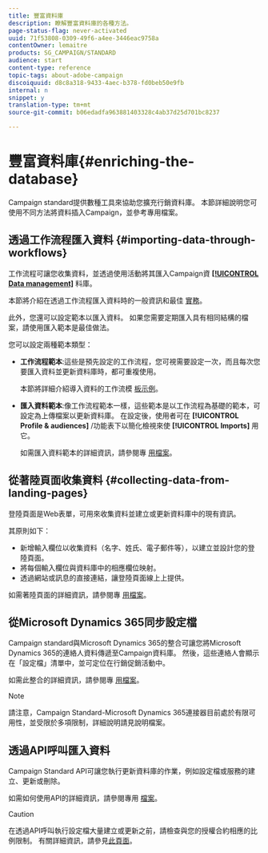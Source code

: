 ```yaml
---
title: 豐富資料庫
description: 瞭解豐富資料庫的各種方法。
page-status-flag: never-activated
uuid: 71f53808-0309-49f6-a4ee-3446eac9758a
contentOwner: lemaitre
products: SG_CAMPAIGN/STANDARD
audience: start
content-type: reference
topic-tags: about-adobe-campaign
discoiquuid: d8c8a318-9433-4aec-b378-fd0beb50e9fb
internal: n
snippet: y
translation-type: tm+mt
source-git-commit: b06edadfa963881403328c4ab37d25d701bc8237

---
```



# 豐富資料庫{#enriching-the-database}

Campaign standard提供數種工具來協助您擴充行銷資料庫。 本節詳細說明您可使用不同方法將資料插入Campaign，並參考專用檔案。

## 透過工作流程匯入資料 {#importing-data-through-workflows}

工作流程可讓您收集資料，並透過使用活動將其匯入Campaign資 [**[!UICONTROL Data management]**](../../automating/using/about-data-management-activities.md) 料庫。

本節將介紹在透過工作流程匯入資料時的一般資訊和最佳 [實務](../../automating/using/importing-data.md)。

此外，您還可以設定範本以匯入資料。 如果您需要定期匯入具有相同結構的檔案，請使用匯入範本是最佳做法。

您可以設定兩種範本類型：

* **工作流程範本**:這些是預先設定的工作流程，您可視需要設定一次，而且每次您要匯入資料並更新資料庫時，都可重複使用。

   本節將詳細介紹導入資料的工作流模 [板示例](../../automating/using/importing-data.md#example--import-workflow-template)。

* **匯入資料範本**:像工作流程範本一樣，這些範本是以工作流程為基礎的範本，可設定為上傳檔案以更新資料庫。 在設定後，使用者可在 **[!UICONTROL Profile & audiences]** /功能表下以簡化檢視來使 **[!UICONTROL Imports]** 用它。

   如需匯入資料範本的詳細資訊，請參閱專 [用檔案](../../automating/using/importing-data-with-import-templates.md)。

## 從著陸頁面收集資料 {#collecting-data-from-landing-pages}

登陸頁面是Web表單，可用來收集資料並建立或更新資料庫中的現有資訊。

其原則如下：

* 新增輸入欄位以收集資料（名字、姓氏、電子郵件等），以建立並設計您的登陸頁面。
* 將每個輸入欄位與資料庫中的相應欄位映射。
* 透過網站或訊息的直接連結，讓登陸頁面線上上提供。

如需著陸頁面的詳細資訊，請參閱專 [用檔案](../../channels/using/about-landing-pages.md)。

## 從Microsoft Dynamics 365同步設定檔

Campaign standard與Microsoft Dynamics 365的整合可讓您將Microsoft Dynamics 365的連絡人資料傳遞至Campaign資料庫。
然後，這些連絡人會顯示在「設定檔」清單中，並可定位在行銷促銷活動中。

如需此整合的詳細資訊，請參閱專 [用檔案](https://helpx.adobe.com/campaign/kb/acs-ms-dynamics.html)。

>[!NOTE]
>
>請注意，Campaign Standard-Microsoft Dynamics 365連接器目前處於有限可用性，並受限於多項限制，詳細說明請見說明檔案。

## 透過API呼叫匯入資料

Campaign Standard API可讓您執行更新資料庫的作業，例如設定檔或服務的建立、更新或刪除。

如需如何使用API的詳細資訊，請參閱專用 [檔案](../../api/using/about-campaign-standard-apis.md)。

>[!CAUTION]
>
>在透過API呼叫執行設定檔大量建立或更新之前，請檢查與您的授權合約相應的比例限制。 有關詳細資訊，請參見[此頁面](https://helpx.adobe.com/legal/product-descriptions/campaign-standard.html#ITInfrastructureResourcesbyActiveProfilesTiers)。
